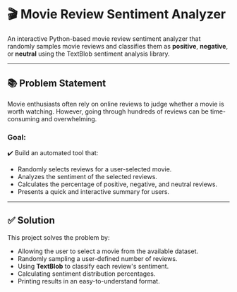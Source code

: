 # 🎬 Movie Review Sentiment Analyzer

An interactive Python-based movie review sentiment analyzer that randomly samples movie reviews and classifies them as **positive**, **negative**, or **neutral** using the TextBlob sentiment analysis library.

---

## 📚 Problem Statement

Movie enthusiasts often rely on online reviews to judge whether a movie is worth watching. However, going through hundreds of reviews can be time-consuming and overwhelming.

### Goal:
✔️ Build an automated tool that:
- Randomly selects reviews for a user-selected movie.
- Analyzes the sentiment of the selected reviews.
- Calculates the percentage of positive, negative, and neutral reviews.
- Presents a quick and interactive summary for users.

---

## ✅ Solution

This project solves the problem by:
- Allowing the user to select a movie from the available dataset.
- Randomly sampling a user-defined number of reviews.
- Using **TextBlob** to classify each review's sentiment.
- Calculating sentiment distribution percentages.
- Printing results in an easy-to-understand format.

